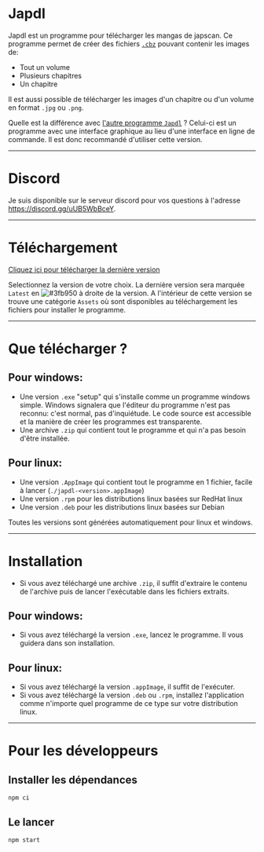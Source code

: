 # Japdl
Japdl est un programme pour télécharger les mangas de japscan. Ce programme permet de créer des fichiers [`.cbz`](https://fr.wikipedia.org/wiki/CBZ_(format_de_fichier)) pouvant contenir les images de:
- Tout un volume
- Plusieurs chapitres
- Un chapitre

Il est aussi possible de télécharger les images d'un chapitre ou d'un volume en format `.jpg` ou `.png`.

Quelle est la différence avec [l'autre programme `Japdl`](https://github.com/Seysa/japdl-cli) ? Celui-ci est un programme avec une interface graphique au lieu d'une interface en ligne de commande. Il est donc recommandé d'utiliser cette version.

---
# Discord

Je suis disponible sur le serveur discord pour vos questions à l'adresse https://discord.gg/uUB5WbBceY.

---
# Téléchargement
[Cliquez ici pour télécharger la dernière version](https://github.com/Seysa/japdl/releases "Dernière version")

Selectionnez la version de votre choix. La dernière version sera marquée `Latest` en ![#3fb950](https://via.placeholder.com/15/3fb950/000000?text=+) à droite de la version.
A l'intérieur de cette version se trouve une catégorie `Assets` où sont disponibles au téléchargement les fichiers pour installer le programme.

---
# Que télécharger ?

## Pour windows:
- Une version `.exe` "setup" qui s'installe comme un programme windows simple. Windows signalera que l'éditeur du programme n'est pas reconnu: c'est normal, pas d'inquiétude. Le code source est accessible et la manière de créer les programmes est transparente.
-  Une archive `.zip` qui contient tout le programme et qui n'a pas besoin d'être installée.

## Pour linux:
- Une version `.AppImage` qui contient tout le programme en 1 fichier, facile à lancer (```./japdl-<version>.appImage```)
- Une version `.rpm` pour les distributions linux basées sur RedHat linux
- Une version `.deb` pour les distributions linux basées sur Debian

Toutes les versions sont générées automatiquement pour linux et windows.

---
# Installation

- Si vous avez téléchargé une archive `.zip`, il suffit d'extraire le contenu de l'archive puis de lancer l'exécutable dans les fichiers extraits.

## Pour windows:
- Si vous avez téléchargé la version `.exe`, lancez le programme. Il vous guidera dans son installation.
## Pour linux:
- Si vous avez téléchargé la version `.appImage`, il suffit de l'exécuter.
- Si vous avez téléchargé la version `.deb` ou `.rpm`, installez l'application comme n'importe quel programme de ce type sur votre distribution linux.

---
# Pour les développeurs
## Installer les dépendances
```
npm ci
```
## Le lancer
```
npm start
```
